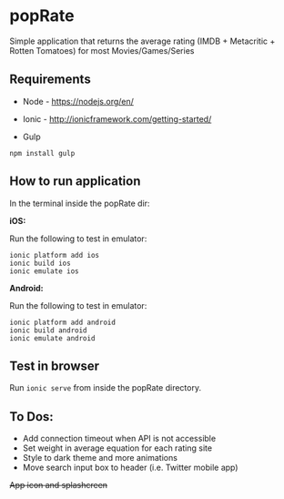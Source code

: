 # popRate

Simple application that returns the average rating (IMDB + Metacritic + Rotten Tomatoes) for most Movies/Games/Series

## Requirements

* Node - https://nodejs.org/en/
* Ionic - http://ionicframework.com/getting-started/

* Gulp
```
npm install gulp
```

## How to run application

In the terminal inside the popRate dir:

**iOS:**

Run the following to test in emulator:

```
ionic platform add ios
ionic build ios
ionic emulate ios
```

**Android:**

Run the following to test in emulator:

```
ionic platform add android 
ionic build android
ionic emulate android
```

## Test in browser

Run `ionic serve` from inside the popRate directory.

## To Dos:

* Add connection timeout when API is not accessible 
* Set weight in average equation for each rating site
* Style to dark theme and more animations
* Move search input box to header (i.e. Twitter mobile app)

~~App icon and splashcreen~~
